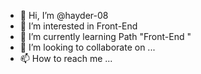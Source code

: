 - 👋 Hi, I’m @hayder-08
- 👀 I’m interested in Front-End 
- 🌱 I’m currently learning Path "Front-End "
- 💞️ I’m looking to collaborate on ...
- 📫 How to reach me ...

<!---
hayder-08/hayder-08 is a ✨ special ✨ repository because its `README.md` (this file) appears on your GitHub profile.
You can click the Preview link to take a look at your changes.
--->
